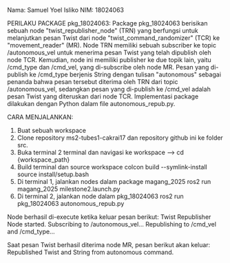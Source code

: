 Nama: Samuel Yoel Isliko
NIM: 18024063

PERILAKU PACKAGE pkg_18024063:
Package pkg_18024063 berisikan sebuah node "twist_republisher_node" (TRN) yang berfungsi untuk melanjutkan pesan Twist dari node "twist_command_randomizer" (TCR) ke "movement_reader" (MR). Node TRN memiliki sebuah subscriber ke topic 
/autonomous_vel untuk menerima pesan Twist yang telah dipublish oleh node TCR. Kemudian, node ini memiliki publisher ke due topik lain, yaitu /cmd_type dan /cmd_vel, yang di-subscribe oleh node MR. Pesan yang di-publish ke /cmd_type berjenis 
String dengan tulisan "autonomous" sebagai penanda bahwa pesan tersebut diterima oleh TRN dari topic /autonomous_vel, sedangkan pesan yang di-publish ke /cmd_vel adalah pesan Twist yang diteruskan dari node TCR.
Implementasi package dilakukan dengan Python dalam file autonomous_repub.py.

CARA MENJALANKAN:
1. Buat sebuah workspace
2. Clone repository ms2-tubes1-cakrai17 dan repository github ini ke folder src.
3. Buka terminal 2 terminal dan navigasi ke workspace --> cd {workspace_path}
4. Build terminal dan source workspace
   colcon build --symlink-install
   source install/setup.bash
6. Di terminal 1, jalankan nodes dalam package magang_2025
   ros2 run magang_2025 milestone2.launch.py
8. Di terminal 2, jalankan node dalam pkg_18024063
   ros2 run pkg_18024063 autonomous_repub.py

Node berhasil di-execute ketika keluar pesan berikut:
Twist Republisher Node started. Subscribing to /autonomous_vel...
Republishing to /cmd_vel and /cmd_type...

Saat pesan Twist berhasil diterima node MR, pesan berikut akan keluar:
Republished Twist and String from autonomous command.
